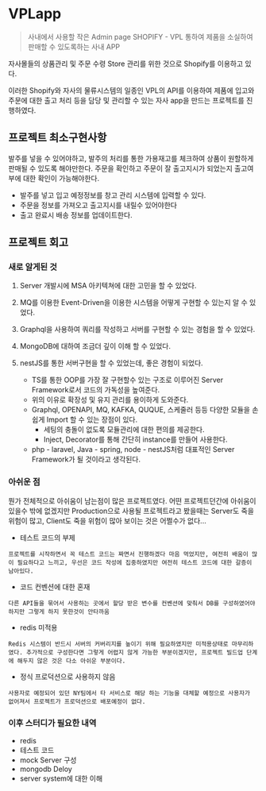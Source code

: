 # VPLapp

> 사내에서 사용할 작은 Admin page SHOPIFY - VPL 통하여 제품을 소실하여 판매할 수 있도록하는 사내 APP

자사몰들의 상품관리 및 주문 수령 Store 관리를 위한 것으로 Shopify를 이용하고 있다.

이러한 Shopify와 자사의 물류시스템의 일종인 VPL의 API를 이용하여 제품에 입고와 주문에 대한 출고 처리 등을 담당 및 관리할 수 있는 자사 app을 만드는 프로젝트를 진행하였다.

## 프로젝트 최소구현사항

발주를 넣을 수 있어야하고, 발주의 처리를 통한 가용재고를 체크하여 상품이 원할하게 판매될 수 있도록 해야만한다.
주문을 확인하고 주문이 잘 출고지시가 되었는지 출고여부에 대한 확인이 가능해야한다.

- 발주를 넣고 입고 예정정보를 창고 관리 시스템에 입력할 수 있다.
- 주문을 정보를 가져오고 출고지시를 내릴수 있어야한다
- 출고 완료시 배송 정보를 업데이트한다.

## 프로젝트 회고

### 새로 알게된 것

1. Server 개발시에 MSA 아키텍쳐에 대한 고민을 할 수 있었다.
   
2. MQ를 이용한 Event-Driven을 이용한 시스템을 어떻게 구현할 수 있는지 알 수 있었다.
   
3. Graphql을 사용하여 쿼리를 작성하고 서버를 구현할 수 있는 경험을 할 수 있었다.
   
4. MongoDB에 대하여 조금더 깊이 이해 할 수 있었다.
   
5. nestJS를 통한 서버구현을 할 수 있었는데, 좋은 경험이 되었다.
   - TS를 통한 OOP를 가장 잘 구현할수 있는 구조로 이루어진 Server Framework로서 코드의 가독성을 높여준다.
   - 위의 이유로 확장성 및 유지 관리를 용이하게 도와준다.
   - Graphql, OPENAPI, MQ, KAFKA, QUQUE, 스케줄러 등등 다양한 모듈을 손쉽게 Import 할 수 있는 장점이 있다.
     - 세팅의 충돌이 없도록 모듈관리에 대한 편의를 제공한다.
     - Inject, Decorator를 통해 간단히 instance를 만들어 사용한다.
   - php - laravel, Java - spring, node - nestJS처럼 대표적인 Server Framework가 될 것이라고 생각된다.

### 아쉬운 점

뭔가 전체적으로 아쉬움이 남는점이 많은 프로젝트였다. 어떤 프로젝트던간에 아쉬움이 있을수 밖에 없겠지만 Production으로 사용될 프로젝트라고 봤을때는 Server도 죽을 위험이 많고, Client도 죽을 위험이 많아 보이는 것은 어쩔수가 없다...

- 테스트 코드의 부제

`프로젝트를 시작하면서 꼭 테스트 코드는 짜면서 진행하겠다 마음 먹었지만, 여전히 배움이 많이 필요하다고 느끼고, 우선은 코드 작성에 집중하였지만 여전히 테스트 코드에 대한 갈증이 남아있다.`

- 코드 컨벤션에 대한 혼재

`다른 API들을 묶어서 사용하는 곳에서 할당 받은 변수를 컨벤션에 맞춰서 DB를 구성하였어야 하지만 그렇게 하지 못한것이 안타까움`

- redis 미적용

`Redis 시스템이 반드시 서버의 커버리지를 높이기 위해 필요하였지만 미적용상태로 마무리하였다. 추가적으로 구성한다면 그렇게 어렵지 않게 가능한 부분이겠지만, 프로젝트 빌드업 단계에 해두지 않은 것은 다소 아쉬운 부분이다.`

- 정식 프로덕션으로 사용하지 않음

`사용자로 예정되어 있던 NY팀에서 타 서비스로 해당 하는 기능을 대체할 예정으로 사용자가 없어져서 프로젝트가 프로덕션으로 배포예정이 없다.`

### 이후 스터디가 필요한 내역

- redis
- 테스트 코드
- mock Server 구성
- mongodb Deloy
- server system에 대한 이해